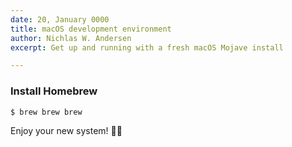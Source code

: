 ```yaml
---
date: 20, January 0000
title: macOS development environment
author: Nichlas W. Andersen
excerpt: Get up and running with a fresh macOS Mojave install

---
```

### Install Homebrew

    $ brew brew brew

Enjoy your new system! 🎉🏁